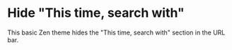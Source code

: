 # Hide "This time, search with"

This basic Zen theme hides the "This time, search with" section in the URL bar.
